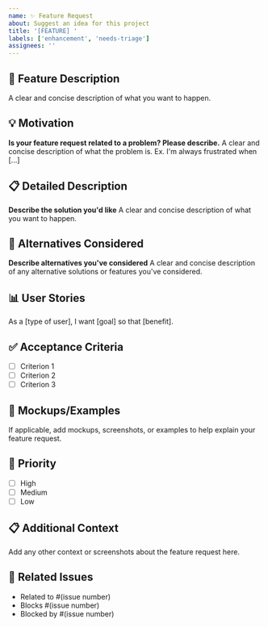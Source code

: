 ```yaml
---
name: ✨ Feature Request
about: Suggest an idea for this project
title: '[FEATURE] '
labels: ['enhancement', 'needs-triage']
assignees: ''
---
```


## 🚀 Feature Description

A clear and concise description of what you want to happen.

## 💡 Motivation

**Is your feature request related to a problem? Please describe.**
A clear and concise description of what the problem is. Ex. I'm always frustrated when [...]

## 📋 Detailed Description

**Describe the solution you'd like**
A clear and concise description of what you want to happen.

## 🔄 Alternatives Considered

**Describe alternatives you've considered**
A clear and concise description of any alternative solutions or features you've considered.

## 📊 User Stories

As a [type of user], I want [goal] so that [benefit].

## ✅ Acceptance Criteria

- [ ] Criterion 1
- [ ] Criterion 2
- [ ] Criterion 3

## 📸 Mockups/Examples

If applicable, add mockups, screenshots, or examples to help explain your feature request.

## 🎯 Priority

- [ ] High
- [ ] Medium
- [ ] Low

## 📋 Additional Context

Add any other context or screenshots about the feature request here.

## 🔗 Related Issues

- Related to #(issue number)
- Blocks #(issue number)
- Blocked by #(issue number)